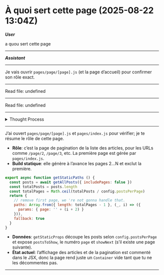 <!-- Generated by SpecStory -->

# À quoi sert cette page (2025-08-22 13:04Z)

_**User**_

a quou sert cette page

---

_**Assistant**_



---

Je vais ouvrir `pages/page/[page].js` (et la page d’accueil) pour confirmer son rôle exact.

---

Read file: undefined

---

Read file: undefined

---

<think><details><summary>Thought Process</summary>**Clarifying the first page handling**

I should mention that the first page is managed by index.js, with getStaticPaths filtering it out. My goal is to provide a minimal yet clear explanation, using bold to emphasize key points. I might include a code snippet from the file for clarity, specifically citing lines 37-46 of getStaticPaths, which shows how page paths are built and the first page is removed. Additionally, since we used functions.read_file, I need to include a brief status update at the top.
**Providing status updates**

I already mentioned "Je vais ouvrir ..." and used some tool calls. Now, I need to provide a status update saying I opened the file and identified it as the pagination route. I need to focus on answering the user's query about what the page is for without creating any to-do lists or editing code. Since this is a basic info query, I can skip the summary, but I'll still follow the status update requirement with a brief note: "J’ai ouvert le fichier ..."
**Crafting the explanation**

I’m focusing on providing an update and a clear explanation. My status update will say, "J’ai ouvert `pages/page/[page].js` et `pages/index.js`; je réponds." 

For the explanation, I’ll keep it minimal. This is the dynamic paginated listing page for blog posts beyond the first page, with URLs like /page/2. The `getStaticPaths` pre-generates paths excluding the first page, while `getStaticProps` slices the `posts` by `config.postsPerPage` for display. 

Currently, the rendering is commented, which results in an empty container until the code is uncommented. I'll provide essential details in French and highlight key points without heavy formatting.
**Including a code citation**

I can include a small code citation according to the "citing_code" guidelines, specifically for lines 37-46 of the relevant file. This will enhance my explanation. I plan to replicate those lines from the earlier read to provide context. This way, it reinforces what I’m discussing while keeping everything concise. Alright, I’ll produce that code block with the specified lines now.</details></think>

---

J’ai ouvert `pages/page/[page].js` et `pages/index.js` pour vérifier; je te résume le rôle de cette page.

- **Rôle**: c’est la page de pagination de la liste des articles, pour les URLs comme `/page/2`, `/page/3`, etc. La première page est gérée par `pages/index.js`.
- **Build statique**: elle génère à l’avance les pages 2…N et exclut la première.
```37:48:pages/page/[page].js
export async function getStaticPaths () {
  const posts = await getAllPosts({ includePages: false })
  const totalPosts = posts.length
  const totalPages = Math.ceil(totalPosts / config.postsPerPage)
  return {
    // remove first page, we 're not gonna handle that.
    paths: Array.from({ length: totalPages - 1 }, (_, i) => ({
      params: { page: '' + (i + 2) }
    })),
    fallback: true
  }
}
```
- **Données**: `getStaticProps` découpe les posts selon `config.postsPerPage` et expose `postsToShow`, le numéro `page` et `showNext` (s’il existe une page suivante).
- **État actuel**: l’affichage des articles et de la pagination est commenté dans le JSX, donc la page rend juste un `Container` vide tant que tu ne les décommentes pas.

---

